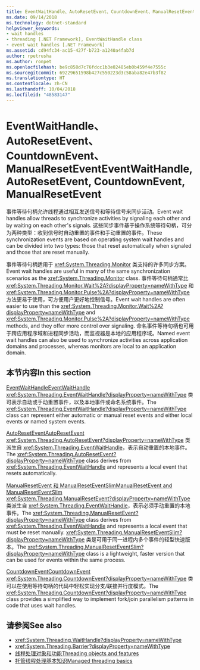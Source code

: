 ```yaml
---
title: EventWaitHandle、AutoResetEvent、CountdownEvent、ManualResetEvent
ms.date: 09/14/2018
ms.technology: dotnet-standard
helpviewer_keywords:
- wait handles
- threading [.NET Framework], EventWaitHandle class
- event wait handles [.NET Framework]
ms.assetid: cd94fc34-ac15-427f-b723-a1240a4fab7d
author: rpetrusha
ms.author: ronpet
ms.openlocfilehash: be9c858d7c76fdcc1b3e02485eb0b459f4e7555c
ms.sourcegitcommit: 69229651598b427c550223d3c58aba82e47b3f82
ms.translationtype: HT
ms.contentlocale: zh-CN
ms.lasthandoff: 10/04/2018
ms.locfileid: "48583147"
---
```

# <a name="eventwaithandle-autoresetevent-countdownevent-manualresetevent"></a><span data-ttu-id="db842-102">EventWaitHandle、AutoResetEvent、CountdownEvent、ManualResetEvent</span><span class="sxs-lookup"><span data-stu-id="db842-102">EventWaitHandle, AutoResetEvent, CountdownEvent, ManualResetEvent</span></span>

<span data-ttu-id="db842-103">事件等待句柄允许线程通过相互发送信号和等待信号来同步活动。</span><span class="sxs-lookup"><span data-stu-id="db842-103">Event wait handles allow threads to synchronize activities by signaling each other and by waiting on each other's signals.</span></span> <span data-ttu-id="db842-104">这些同步事件基于操作系统等待句柄，可分为两种类型：收到信号时自动重置的事件和手动重置的事件。</span><span class="sxs-lookup"><span data-stu-id="db842-104">These synchronization events are based on operating system wait handles and can be divided into two types: those that reset automatically when signaled and those that are reset manually.</span></span>  
  
<span data-ttu-id="db842-105">事件等待句柄适用于 <xref:System.Threading.Monitor> 类支持的许多同步方案。</span><span class="sxs-lookup"><span data-stu-id="db842-105">Event wait handles are useful in many of the same synchronization scenarios as the <xref:System.Threading.Monitor> class.</span></span> <span data-ttu-id="db842-106">事件等待句柄通常比 <xref:System.Threading.Monitor.Wait%2A?displayProperty=nameWithType> 和 <xref:System.Threading.Monitor.Pulse%2A?displayProperty=nameWithType> 方法更易于使用，可方便用户更好地控制信号。</span><span class="sxs-lookup"><span data-stu-id="db842-106">Event wait handles are often easier to use than the <xref:System.Threading.Monitor.Wait%2A?displayProperty=nameWithType> and <xref:System.Threading.Monitor.Pulse%2A?displayProperty=nameWithType> methods, and they offer more control over signaling.</span></span> <span data-ttu-id="db842-107">命名事件等待句柄也可用于跨应用程序域和进程同步活动，而监视器是本地的应用程序域。</span><span class="sxs-lookup"><span data-stu-id="db842-107">Named event wait handles can also be used to synchronize activities across application domains and processes, whereas monitors are local to an application domain.</span></span>  
  
## <a name="in-this-section"></a><span data-ttu-id="db842-108">本节内容</span><span class="sxs-lookup"><span data-stu-id="db842-108">In this section</span></span>

 [<span data-ttu-id="db842-109">EventWaitHandle</span><span class="sxs-lookup"><span data-stu-id="db842-109">EventWaitHandle</span></span>](eventwaithandle.md)  
 <span data-ttu-id="db842-110"><xref:System.Threading.EventWaitHandle?displayProperty=nameWithType> 类可表示自动或手动重置事件，以及本地事件或命名系统事件。</span><span class="sxs-lookup"><span data-stu-id="db842-110">The <xref:System.Threading.EventWaitHandle?displayProperty=nameWithType> class can represent either automatic or manual reset events and either local events or named system events.</span></span>  
  
 [<span data-ttu-id="db842-111">AutoResetEvent</span><span class="sxs-lookup"><span data-stu-id="db842-111">AutoResetEvent</span></span>](autoresetevent.md)  
 <span data-ttu-id="db842-112"><xref:System.Threading.AutoResetEvent?displayProperty=nameWithType> 类派生自 <xref:System.Threading.EventWaitHandle>，表示自动重置的本地事件。</span><span class="sxs-lookup"><span data-stu-id="db842-112">The <xref:System.Threading.AutoResetEvent?displayProperty=nameWithType> class derives from <xref:System.Threading.EventWaitHandle> and represents a local event that resets automatically.</span></span>  
  
 [<span data-ttu-id="db842-113">ManualResetEvent 和 ManualResetEventSlim</span><span class="sxs-lookup"><span data-stu-id="db842-113">ManualResetEvent and ManualResetEventSlim</span></span>](manualresetevent-and-manualreseteventslim.md)  
 <span data-ttu-id="db842-114"><xref:System.Threading.ManualResetEvent?displayProperty=nameWithType> 类派生自 <xref:System.Threading.EventWaitHandle>，表示必须手动重置的本地事件。</span><span class="sxs-lookup"><span data-stu-id="db842-114">The <xref:System.Threading.ManualResetEvent?displayProperty=nameWithType> class derives from <xref:System.Threading.EventWaitHandle> and represents a local event that must be reset manually.</span></span> <span data-ttu-id="db842-115"><xref:System.Threading.ManualResetEventSlim?displayProperty=nameWithType> 类是可用于同一进程内多个事件的轻型快速版本。</span><span class="sxs-lookup"><span data-stu-id="db842-115">The <xref:System.Threading.ManualResetEventSlim?displayProperty=nameWithType> class is a lightweight, faster version that can be used for events within the same process.</span></span>  
  
 [<span data-ttu-id="db842-116">CountdownEvent</span><span class="sxs-lookup"><span data-stu-id="db842-116">CountdownEvent</span></span>](countdownevent.md)  
 <span data-ttu-id="db842-117"><xref:System.Threading.CountdownEvent?displayProperty=nameWithType> 类可以在使用等待句柄的代码中轻松实现分支/联接并行度模式。</span><span class="sxs-lookup"><span data-stu-id="db842-117">The <xref:System.Threading.CountdownEvent?displayProperty=nameWithType> class provides a simplified way to implement fork/join parallelism patterns in code that uses wait handles.</span></span>  

## <a name="see-also"></a><span data-ttu-id="db842-118">请参阅</span><span class="sxs-lookup"><span data-stu-id="db842-118">See also</span></span>

- <xref:System.Threading.WaitHandle?displayProperty=nameWithType>
- <xref:System.Threading.Barrier?displayProperty=nameWithType>
- [<span data-ttu-id="db842-119">线程处理对象和功能</span><span class="sxs-lookup"><span data-stu-id="db842-119">Threading objects and features</span></span>](threading-objects-and-features.md)
- [<span data-ttu-id="db842-120">托管线程处理基本知识</span><span class="sxs-lookup"><span data-stu-id="db842-120">Managed threading basics</span></span>](managed-threading-basics.md)
